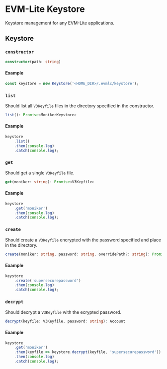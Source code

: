 # EVM-Lite Keystore

Keystore management for any EVM-Lite applications.

## Keystore

### `constructor`

```typescript
constructor(path: string)
```

#### Example

```typescript
const keystore = new Keystore('<HOME_DIR>/.evmlc/keystore');
```

### `list`

Should list all `V3Keyfile` files in the directory specified in the constructor.

```typescript
list(): Promise<MonikerKeystore>
```

#### Example

```typescript
keystore
	.list()
	.then(console.log)
	.catch(console.log);
```

### `get`

Should get a single `V3Keyfile` file.

```typescript
get(moniker: string): Promise<V3Keyfile>
```

#### Example

```typescript
keystore
	.get('moniker')
	.then(console.log)
	.catch(console.log);
```

### `create`

Should create a `V3Keyfile` encrypted with the password specified and place in the directory.

```typescript
create(moniker: string, password: string, overridePath?: string): Promise<V3Keyfile>
```

#### Example

```typescript
keystore
	.create('supersecurepassword')
	.then(console.log)
	.catch(console.log);
```

### `decrypt`

Should decrypt a `V3Keyfile` with the ecrypted password.

```typescript
decrypt(keyfile: V3Keyfile, password: string): Account
```

#### Example

```typescript
keystore
	.get('moniker')
	.then(keyfile => keystore.decrypt(keyfile, 'supersecurepassword'))
	.then(console.log)
	.catch(console.log);
```
